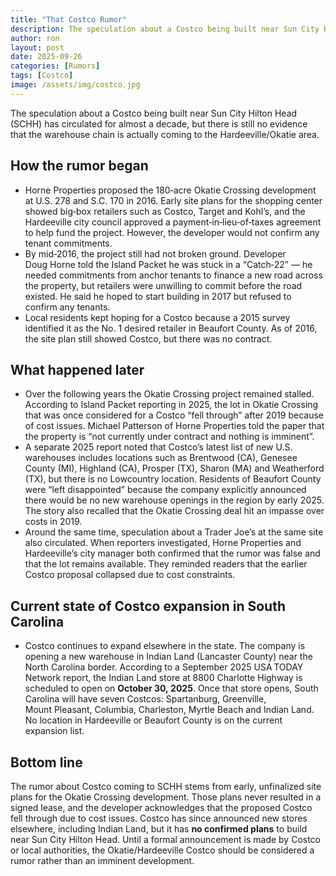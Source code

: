 ```yaml
---
title: "That Costco Rumor"
description: The speculation about a Costco being built near Sun City Hilton Head (SCHH) has circulated for almost a decade.
author: ron
layout: post
date: 2025-09-26
categories: [Rumors]
tags: [Costco]
image: /assets/img/costco.jpg
---
```


The speculation about a Costco being built near Sun City Hilton Head (SCHH) has circulated for almost a decade, but there is still no evidence that the warehouse chain is actually coming to the Hardeeville/Okatie area.

## How the rumor began

* Horne Properties proposed the 180‑acre Okatie Crossing development at U.S. 278 and S.C. 170 in 2016.  Early site plans for the shopping center showed big‑box retailers such as Costco, Target and Kohl’s, and the Hardeeville city council approved a payment‑in‑lieu‑of‑taxes agreement to help fund the project.  However, the developer would not confirm any tenant commitments.
* By mid‑2016, the project still had not broken ground.  Developer Doug Horne told the Island Packet he was stuck in a “Catch‑22” — he needed commitments from anchor tenants to finance a new road across the property, but retailers were unwilling to commit before the road existed.  He said he hoped to start building in 2017 but refused to confirm any tenants.
* Local residents kept hoping for a Costco because a 2015 survey identified it as the No. 1 desired retailer in Beaufort County.  As of 2016, the site plan still showed Costco, but there was no contract.

## What happened later

* Over the following years the Okatie Crossing project remained stalled.  According to Island Packet reporting in 2025, the lot in Okatie Crossing that was once considered for a Costco “fell through” after 2019 because of cost issues.  Michael Patterson of Horne Properties told the paper that the property is “not currently under contract and nothing is imminent”.
* A separate 2025 report noted that Costco’s latest list of new U.S. warehouses includes locations such as Brentwood (CA), Genesee County (MI), Highland (CA), Prosper (TX), Sharon (MA) and Weatherford (TX), but there is no Lowcountry location.  Residents of Beaufort County were “left disappointed” because the company explicitly announced there would be no new warehouse openings in the region by early 2025.  The story also recalled that the Okatie Crossing deal hit an impasse over costs in 2019.
* Around the same time, speculation about a Trader Joe’s at the same site also circulated.  When reporters investigated, Horne Properties and Hardeeville’s city manager both confirmed that the rumor was false and that the lot remains available.  They reminded readers that the earlier Costco proposal collapsed due to cost constraints.

## Current state of Costco expansion in South Carolina

* Costco continues to expand elsewhere in the state.  The company is opening a new warehouse in Indian Land (Lancaster County) near the North Carolina border.  According to a September 2025 USA TODAY Network report, the Indian Land store at 8800 Charlotte Highway is scheduled to open on **October 30, 2025**.  Once that store opens, South Carolina will have seven Costcos: Spartanburg, Greenville, Mount Pleasant, Columbia, Charleston, Myrtle Beach and Indian Land.  No location in Hardeeville or Beaufort County is on the current expansion list.

## Bottom line

The rumor about Costco coming to SCHH stems from early, unfinalized site plans for the Okatie Crossing development.  Those plans never resulted in a signed lease, and the developer acknowledges that the proposed Costco fell through due to cost issues.  Costco has since announced new stores elsewhere, including Indian Land, but it has **no confirmed plans** to build near Sun City Hilton Head.  Until a formal announcement is made by Costco or local authorities, the Okatie/Hardeeville Costco should be considered a rumor rather than an imminent development.
